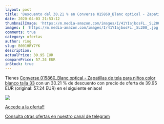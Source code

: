 ```yaml
---
layout: post
title: 'Descuento del 30.21 % en Converse 015860_Blanc optical - Zapatill'
date: 2020-04-03 21:53:12
thumbnailImage: 'https://m.media-amazon.com/images/I/41YIajbosFL._SL200_.jpg'
images: [ 'https://m.media-amazon.com/images/I/41YIajbosFL._SL200_.jpg' ]
comments: true
category: ofertas
author: ring
slug: B001HRY7YK
description:
actualPrice: 39.95 EUR
comparePrice: 57.24 EUR
inStock: true
---
```


Tienes [Converse 015860_Blanc optical - Zapatillas de tela para niños  color blanco  talla 33](https://www.amazon.com/dp/B001HRY7YK/?tag=redken08-20) con un 30.21 % de descuento con precio de oferta de 39.95 EUR (original: 57.24 EUR) en el siguiente enlace!

[![](https://m.media-amazon.com/images/I/41YIajbosFL._SL200_.jpg)](https://www.amazon.com/dp/B001HRY7YK/?tag=redken08-20)

[Accede a la oferta!!](https://www.amazon.com/dp/B001HRY7YK/?tag=redken08-20)

[Consulta otras ofertas en nuestro canal de telegram](https://t.me/s/ofertas25)
